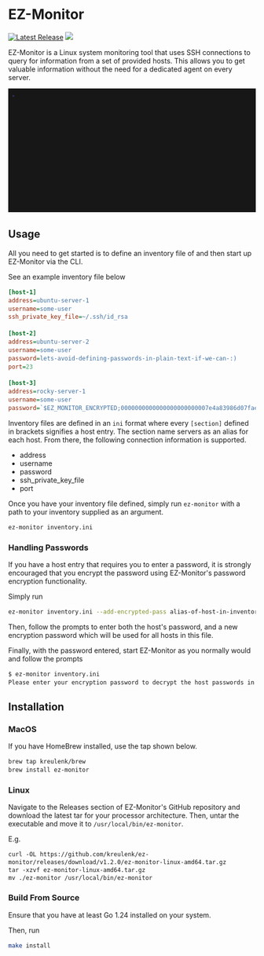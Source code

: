 # EZ-Monitor

<p>
    <a href="https://github.com/kreulenk/ez-monitor/releases"><img src="https://img.shields.io/github/release/kreulenk/ez-monitor.svg" alt="Latest Release"></a>
    <a href="https://goreportcard.com/report/github.com/kreulenk/ez-monitor"><img src="https://goreportcard.com/badge/github.com/kreulenk/ez-monitor"></a>
</p>

EZ-Monitor is a Linux system monitoring tool that uses SSH connections to query for information
from a set of provided hosts. This allows you to get valuable information without the need
for a dedicated agent on every server.

![demo.gif](./docs/demo/demo.gif)

## Usage

All you need to get started is to define an inventory file of and then start up EZ-Monitor via the CLI.

See an example inventory file below

```ini
[host-1]
address=ubuntu-server-1
username=some-user
ssh_private_key_file=~/.ssh/id_rsa

[host-2]
address=ubuntu-server-2
username=some-user
password=lets-avoid-defining-passwords-in-plain-text-if-we-can-:)
port=23

[host-3]
address=rocky-server-1
username=some-user
password=`$EZ_MONITOR_ENCRYPTED;0000000000000000000000007e4a83986d07faed6729d29686b42c7c1e8bc37f`
```

Inventory files are defined in an `ini` format where every `[section]` defined in brackets signifies a host entry. The
section name servers as an alias for each host. From there, the following connection information is supported.

- address
- username
- password
- ssh_private_key_file
- port

Once you have your inventory file defined, simply run `ez-monitor` with a path to your inventory supplied as an argument.

```bash
ez-monitor inventory.ini
```

### Handling Passwords

If you have a host entry that requires you to enter a password, it is strongly encouraged that you encrypt the password
using EZ-Monitor's password encryption functionality.

Simply run

```bash
ez-monitor inventory.ini --add-encrypted-pass alias-of-host-in-inventory-file-to-encrypt
```

Then, follow the prompts to enter both the host's password, and a new encryption password which will be used
for all hosts in this file.

Finally, with the password entered, start EZ-Monitor as you normally would and follow the prompts

```bash
$ ez-monitor inventory.ini
Please enter your encryption password to decrypt the host passwords in this file.
```

## Installation

### MacOS
If you have HomeBrew installed, use the tap shown below.

```bash
brew tap kreulenk/brew
brew install ez-monitor
```

### Linux
Navigate to the Releases section of EZ-Monitor's GitHub repository and download the latest tar for your
processor architecture. Then, untar the executable and move it to `/usr/local/bin/ez-monitor`.

E.g.
```
curl -OL https://github.com/kreulenk/ez-monitor/releases/download/v1.2.0/ez-monitor-linux-amd64.tar.gz
tar -xzvf ez-monitor-linux-amd64.tar.gz
mv ./ez-monitor /usr/local/bin/ez-monitor
```

### Build From Source

Ensure that you have at least Go 1.24 installed on your system.

Then, run
```bash
make install
```
